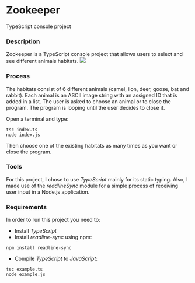# Zookeeper
TypeScript console project


### Description
Zookeeper is a TypeScript console project that allows users to select and see different animals habitats.
![](./orar.png)

### Process
The habitats consist of 6 different animals (camel, lion, deer, goose, bat and rabbit). Each animal is an ASCII image string with an assigned ID that is added in a list.
The user is asked to choose an animal or to close the program. The program is looping until the user decides to close it.

Open a terminal and type:

```
tsc index.ts
node index.js
```
Then choose one of the existing habitats as many times as you want or close the program.

### Tools
For this project, I chose to use *TypeScript* mainly for its static typing. Also, I made use of the *readlineSync* module for a simple process of receiving user input in a Node.js application.

### Requirements
In order to run this project you need to:
- Install *TypeScript*
- Install *readline-sync* using npm:
```
npm install readline-sync
```
- Compile *TypeScript* to *JavaScript*:
```
tsc example.ts
node example.js
```

